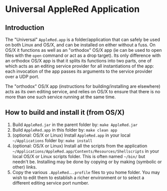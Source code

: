 # Universal AppleRed Application

## Introduction
The "Universal" `AppleRed.app` is a folder/application that can safely be
used on both Linux and OS/X, and can be installed on either without
a fuss. On OS/X it functions as well as an "orthodox" OS/X app (ie can be
used to open files with the `open` command or act as a drop target). Its
only difference with an orthodox OS/X app is that it splits its
functions into two parts, one of which acts as an editing service
provider for all instantiations of the app: each invocation
of the app passes its arguments to the service provider
over a UDP port.

The "orthodox" OS/X app (instructions for building/installing are
elsewhere) acts as its own editing service, and relies on OS/X to
ensure that there is no more than one such service running at the
same time.

## How to build and install it (from OS/X)

  1. Build `AppleRed.jar` in the parent folder by: `make AppleRed.jar`
  2. Build `AppleRed.app` in this folder by: `make clean app`
  3. (optional: OS/X or Linux) Install `AppleRed.app` in your local `~/Applications`
  folder by: `make install`
  4. (optional: OS/X or Linux) Install all the scripts from the
  application 
  `~/Applications/AppleRed.app/Contents/Resources/Shellscripts`
  in your local OS/X or Linux scripts folder. This is
  often named `~/bin/` but needn't be. Installing may be done by copying or
  by making (symbolic or other) links.
  5. Copy the various `.AppleRed`...`.profile` files to you home folder.
  You may wish to edit them to establish a richer environment or to
  select a different editing service port number.


     
